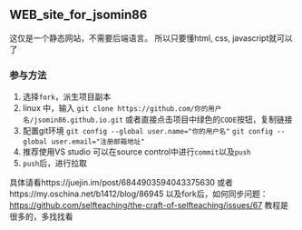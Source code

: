 ## WEB_site_for_jsomin86
这仅是一个静态网站，不需要后端语言。
所以只要懂html, css, javascript就可以了
### 参与方法

1. 选择`fork`，派生项目副本
1. linux 中，输入
`git clone https://github.com/你的用户名/jsomin86.github.io.git`
或者直接点击项目中绿色的`CODE`按钮，复制链接
1. 配置git环境
`git config --global user.name="你的用户名"`
`git config --global user.email="注册邮箱地址"`
1. 推荐使用VS studio
可以在source control中进行`commit`以及`push`
1. `push`后，进行拉取

具体请看https://juejin.im/post/6844903594043375630
或者https://my.oschina.net/b1412/blog/86945
以及fork后，如何同步问题：
https://github.com/selfteaching/the-craft-of-selfteaching/issues/67
教程是很多的，多找找看
>>>>>>> 
